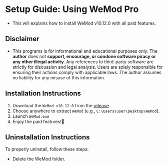 # **Setup Guide: Using WeMod Pro**
- This will explains how to install WeMod v10.12.0 with all paid features.  

## **Disclaimer**
- This programs is for informational and educational purposes only. The **author** does not **support, encourage, or condone software piracy or any other illegal activity**. Any references to third-party software are strictly for discussion and legal analysis. Users are solely responsible for ensuring their actions comply with applicable laws. The author assumes no liability for any misuse of this information.  


## **Installation Instructions**

1. Download the `WeMod v10.12.0` from the [release](https://github.com/xacgbeta/WeMod-Pro/releases/tag/WeMod).
2. Choose anywhere to extract `WeMod` (e.g., `C:\Users\user\Desktop\WeMod`).
3. Launch `WeMod.exe`
4. Enjoy the paid features!🎉  

## **Uninstallation Instructions**

To properly uninstall, follow these steps:  
- Delete the WeMod folder.

